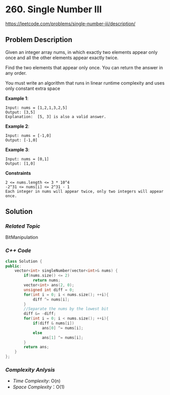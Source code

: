 # 260. Single Number III
https://leetcode.com/problems/single-number-iii/description/


## Problem Description

Given an integer array nums, in which exactly two elements appear only once and all the other elements appear exactly twice.

Find the two elements that appear only once. You can return the answer in any order.

You must write an algorithm that runs in linear runtime complexity and uses only constant extra space

**Example 1**:
```
Input: nums = [1,2,1,3,2,5]
Output: [3,5]
Explanation:  [5, 3] is also a valid answer.
```

**Example 2**:
```
Input: nums = [-1,0]
Output: [-1,0]
```

**Example 3**:
```
Input: nums = [0,1]
Output: [1,0]
```

**Constraints**
```
2 <= nums.length <= 3 * 10^4
-2^31 <= nums[i] <= 2^31 - 1
Each integer in nums will appear twice, only two integers will appear once.
```

## Solution

### _Related Topic_
   BitManipulation

### _C++ Code_
```cpp
class Solution {
public:
    vector<int> singleNumber(vector<int>& nums) {
        if(nums.size() <= 2)
            return nums;
        vector<int> ans(2, 0);
        unsigned int diff = 0;
        for(int i = 0; i < nums.size(); ++i){
            diff ^= nums[i];
        }
        //Separate the nums by the lowest bit
        diff &= -diff;
        for(int i = 0; i < nums.size(); ++i){
            if(diff & nums[i])
                ans[0] ^= nums[i];
            else
                ans[1] ^= nums[i];
        }
        return ans;
    }
};
```

### _Complexity Anlysis_
- _Time Complexity_: O(n)
- _Space Complexity_：O(1)

